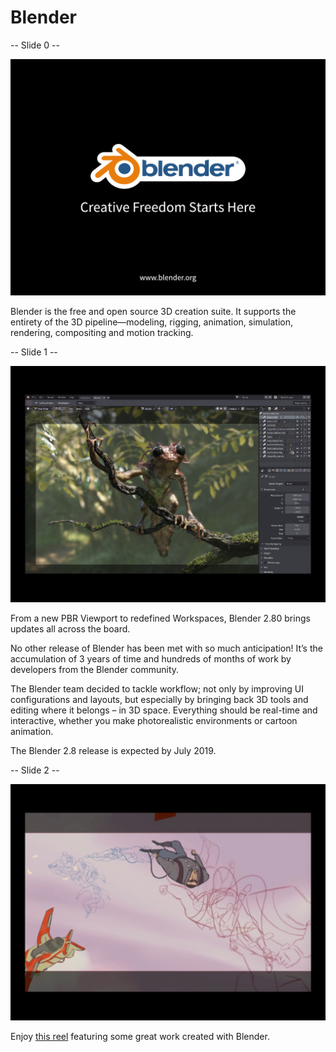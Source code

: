 # Blender

-- Slide 0 --

![](blender-0.png)

Blender is the free and open source 3D creation suite. It supports the entirety of the 3D pipeline—modeling, rigging, animation, simulation, rendering, compositing and motion tracking.

-- Slide 1 --

![](blender-1.png)

From a new PBR Viewport to redefined Workspaces, Blender 2.80 brings updates all across the board.

No other release of Blender has been met with so much anticipation! It’s the accumulation of 3 years of time and hundreds of months of work by developers from the Blender community.

The Blender team decided to tackle workflow; not only by improving UI configurations and layouts, but especially by bringing back 3D tools and editing where it belongs – in 3D space. Everything should be real-time and interactive, whether you make photorealistic environments or cartoon animation.

The Blender 2.8 release is expected by July 2019.

-- Slide 2 --

![](blender-2.png)

Enjoy [this reel](https://www.dropbox.com/s/cj06i4jc0hjcmz5/blender_reel_05.mov?dl=0) featuring some great work created with Blender.
